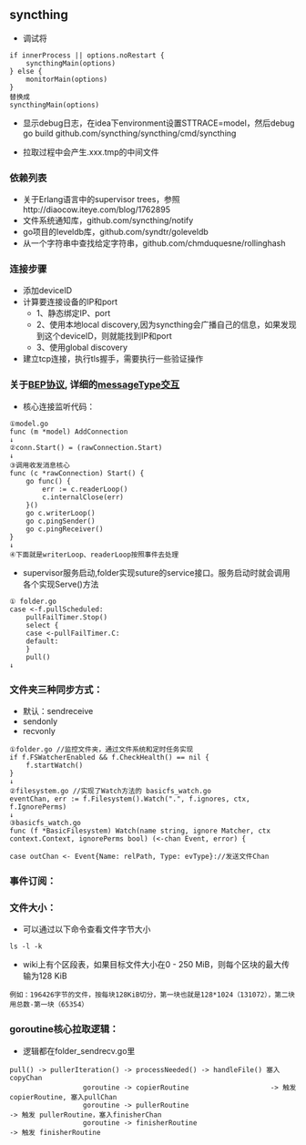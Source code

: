 ## syncthing

+ 调试将
```$xslt
if innerProcess || options.noRestart {
    syncthingMain(options)
} else {
    monitorMain(options)
}
替换成
syncthingMain(options)
```

+ 显示debug日志，在idea下environment设置STTRACE=model，然后debug go build github.com/syncthing/syncthing/cmd/syncthing 

+ 拉取过程中会产生.xxx.tmp的中间文件

### 依赖列表
+ 关于Erlang语言中的supervisor trees，参照http://diaocow.iteye.com/blog/1762895
+ 文件系统通知库，github.com/syncthing/notify
+ go项目的leveldb库，github.com/syndtr/goleveldb
+ 从一个字符串中查找给定字符串，github.com/chmduquesne/rollinghash

### 连接步骤
+ 添加deviceID
+ 计算要连接设备的IP和port
    + 1、静态绑定IP、port
    + 2、使用本地local discovery,因为syncthing会广播自己的信息，如果发现到这个deviceID，则就能找到IP和port
    + 3、使用global discovery
+ 建立tcp连接，执行tls握手，需要执行一些验证操作

### 关于[BEP协议](doc/BEP.md), 详细的[messageType交互](doc/exchange.md)
+ 核心连接监听代码：
```$xslt
①model.go
func (m *model) AddConnection
↓
②conn.Start() = (rawConnection.Start)
↓
③调用收发消息核心
func (c *rawConnection) Start() {
	go func() {
		err := c.readerLoop()
		c.internalClose(err)
	}()
	go c.writerLoop()
	go c.pingSender()
	go c.pingReceiver()
}
↓
④下面就是writerLoop、readerLoop按照事件去处理
```

+ supervisor服务启动,folder实现suture的service接口。服务启动时就会调用各个实现Serve()方法
```$xslt
① folder.go
case <-f.pullScheduled:
    pullFailTimer.Stop()
    select {
    case <-pullFailTimer.C:
    default:
    }
    pull()
↓

```

### 文件夹三种同步方式：
+ 默认：sendreceive
+ sendonly
+ recvonly
```$xslt
①folder.go //监控文件夹，通过文件系统和定时任务实现
if f.FSWatcherEnabled && f.CheckHealth() == nil {
    f.startWatch()
}
↓
②filesystem.go //实现了Watch方法的 basicfs_watch.go
eventChan, err := f.Filesystem().Watch(".", f.ignores, ctx, f.IgnorePerms)
↓
③basicfs_watch.go
func (f *BasicFilesystem) Watch(name string, ignore Matcher, ctx context.Context, ignorePerms bool) (<-chan Event, error) {

case outChan <- Event{Name: relPath, Type: evType}://发送文件Chan

```

### 事件订阅：

### 文件大小：
+ 可以通过以下命令查看文件字节大小
```$xslt
ls -l -k
```

+ wiki上有个区段表，如果目标文件大小在0 - 250 MiB，则每个区块的最大传输为128 KiB
```$xslt
例如：196426字节的文件，按每块128KiB切分，第一块也就是128*1024（131072），第二块用总数-第一块（65354）

```
### goroutine核心拉取逻辑：
+ 逻辑都在folder_sendrecv.go里
```
pull() -> pullerIteration() -> processNeeded() -> handleFile() 塞入 copyChan
                  goroutine -> copierRoutine                    -> 触发 copierRoutine, 塞入pullChan
                  goroutine -> pullerRoutine                            -> 触发 pullerRoutine，塞入finisherChan
                  goroutine -> finisherRoutine                                 -> 触发 finisherRoutine 
```